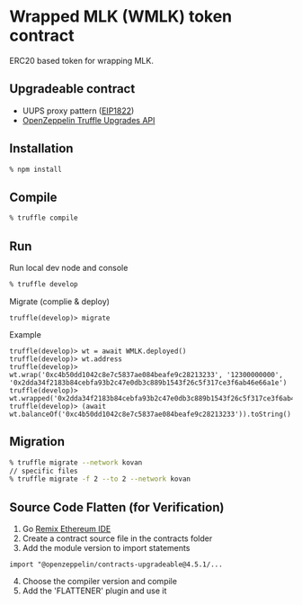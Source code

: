 # Wrapped MLK (WMLK) token contract

ERC20 based token for wrapping MLK.

## Upgradeable contract

- UUPS proxy pattern ([EIP1822](https://eips.ethereum.org/EIPS/eip-1822))
- [OpenZeppelin Truffle Upgrades API](https://docs.openzeppelin.com/upgrades-plugins/1.x/api-truffle-upgrades)

## Installation

```sh
% npm install
```

## Compile

```sh
% truffle compile
```

## Run 

Run local dev node and console
```sh
% truffle develop
```

Migrate (complie & deploy)
```
truffle(develop)> migrate
```

Example
```
truffle(develop)> wt = await WMLK.deployed()
truffle(develop)> wt.address
truffle(develop)> wt.wrap('0xc4b50dd1042c8e7c5837ae084beafe9c28213233', '12300000000', '0x2dda34f2183b84cebfa93b2c47e0db3c889b1543f26c5f317ce3f6ab46e66a1e')
truffle(develop)> wt.wrapped('0x2dda34f2183b84cebfa93b2c47e0db3c889b1543f26c5f317ce3f6ab46e66a1e')
truffle(develop)> (await wt.balanceOf('0xc4b50dd1042c8e7c5837ae084beafe9c28213233')).toString()
```

## Migration
```sh
% truffle migrate --network kovan
// specific files
% truffle migrate -f 2 --to 2 --network kovan
```

## Source Code Flatten (for Verification)

1. Go [Remix Ethereum IDE](https://remix.ethereum.org/)
2. Create a contract source file in the contracts folder
3. Add the module version to import statements
```solidity
import "@openzeppelin/contracts-upgradeable@4.5.1/...
```
4. Choose the compiler version and compile
5. Add the 'FLATTENER' plugin and use it
